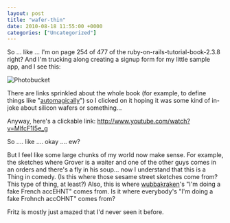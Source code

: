 ```yaml
---
layout: post
title: "wafer-thin"
date: 2010-08-18 11:55:00 +0000
categories: ["Uncategorized"]
---
```


So ... like ... I'm on page 254 of 477 of the ruby-on-rails-tutorial-book-2.3.8 right? And I'm trucking along creating a signup form for my little sample app, and I see this: 

![Photobucket](http://i97.photobucket.com/albums/l202/judytuna/wafer-thin.png)

There are links sprinkled about the whole book (for example, to define things like "[automagically](http://catb.org/jargon/html/A/automagically.html)") so I clicked on it hoping it was some kind of in-joke about silicon wafers or something... 

Anyway, here's a clickable link: http://www.youtube.com/watch?v=MlfcF1I5e_g

So .... like .... okay .... ew?

But I feel like some large chunks of my world now make sense. For example, the sketches where Grover is a waiter and one of the other guys comes in an orders and there's a fly in his soup... now I understand that this is a Thing in comedy. (Is this where those sesame street sketches come from? This type of thing, at least?) Also, this is where [wubbakraken](http://wubbakraken.livejournal.com/)'s "I'm doing a fake French accEHNT" comes from. Is it where everybody's "I'm doing a fake Frohnch accOHNT" comes from?

Fritz is mostly just amazed that I'd never seen it before.